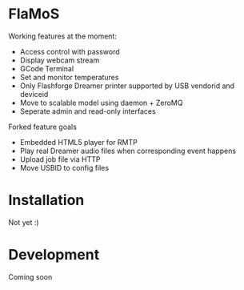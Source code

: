 # FlaMoS

Working features at the moment:
 - Access control with password
 - Display webcam stream
 - GCode Terminal
 - Set and monitor temperatures
 - Only Flashforge Dreamer printer supported by USB vendorid and deviceid
 - Move to scalable model using daemon + ZeroMQ
 - Seperate admin and read-only interfaces

Forked feature goals
 - Embedded HTML5 player for RMTP
 - Play real Dreamer audio files when corresponding event happens
 - Upload job file via HTTP
 - Move USBID to config files

# Installation

Not yet :)

# Development

Coming soon
